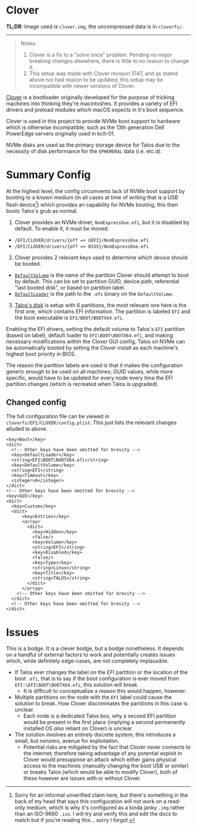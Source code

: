 # Clover

**TL;DR**: Image used is `clover.img`, the uncompressed data is in `cloverfs/`.

---

> Notes: 
>
> 1. Clover is a fix to a "solve once" problem. Pending no major breaking changes elsewhere, there is little to no reason to change it.
> 2. This setup was made with Clover revision 5147, and as stated above not had reason to be updated; this setup may be incompatible with newer versions of Clover.

[Clover](https://github.com/CloverHackyColor/CloverBootloader) is a bootloader originally developed for the purpose of tricking machines into thinking they're macintoshes. It provides a variety of EFI drivers and preload modules which macOS expects in it's boot sequence.

Clover is used in this project to provide NVMe boot support to hardware which is otherwise incompatible, such as the 13th generation Dell PowerEdge servers originally used in kclt-01.

NVMe disks are used as the primary storage device for Talos due to the necessity of disk performance for the `EPHEMERAL` data (i.e. etc.d). 

# Summary Config

At the highest level, the config circumvents lack of NVMe boot support by booting to a known medium (in all cases at time of writing that is a USB flash device[^1]) which provides an capability for NVMe booting, this then boots Talos's grub as normal.

1. Clover provides an NVMe driver, `NvmExpressDxe.efi`, but it is disabled by default. To enable it, it must be moved:
  - `/EFI/CLOVER/drivers/{off => UEFI}/NvmExpressDxe.efi`
  - `/EFI/CLOVER/drivers/{off => BIOS}/NvmExpressDxe.efi`
2. Clover provides 2 relevant keys used to determine which device should be booted.
  - [`DefaultVolume`](https://github.com/CloverHackyColor/CloverBootloader/wiki/Configuration#defaultvolume) is the name of the partition Clover should attempt to boot by default. This can be set to partition GUID, device path, referential "last booted disk", or based on partition label.
  - [`DefaultLoader`](https://github.com/CloverHackyColor/CloverBootloader/wiki/Configuration#defaultloader) is the path to the `.efi` binary on the `DefaultVolume`.
3. [Talos's disk](https://www.talos.dev/v1.3/learn-more/architecture/#file-system-partitions) is setup with 6 partitions, the most relevant one here is the first one, which contains EFI information. The partition is labeled `EFI` and the boot executable is `EFI/BOOT/BOOTX64.efi`.

Enabling the EFI drivers, setting the default volume to Talos's `EFI` partition (based on label), default loader to `EFI\BOOT\BOOTX64.efi`, and making necessary modifications within the Clover GUI config, Talos on NVMe can be automatically booted by setting the Clover install as each machine's highest boot priority in BIOS.

The reason the partition labels are used is that it makes the configuration generic enough to be used on all machines; GUID values, while more specific, would have to be updated for every node every time the EFI partition changes (which is recreated when Talos is upgraded)

[^1]: Sorry for an informal unverified claim here, but there's something in the back of my head that says this configuration will not work on a read-only medium, which is why it's configured as a kinda janky `.img` rather than an ISO-9660 `.iso`. I will try and verify this and edit the docs to match but if you're reading this... sorry I forgot.

## Changed config

The full configuration file can be viewed in `cloverfs/EFI/CLOVER/config.plist`. This just lists the relevant changes alluded to above.

```plist
<key>Boot</key>
<dict>
  <!-- Other keys have been omitted for brevity -->
  <key>DefaultLoader</key>
  <string>EFI\BOOT\BOOTX64.efi</string>
  <key>DefaultVolume</key>
  <string>EFI</string>
  <key>Timeout</key>
  <integer>0</integer>
</dict>
<!-- Other keys have been omitted for brevity -->
<key>GUI</key>
<dict>
  <key>Custom</key>
  <dict>
      <key>Entries</key>
      <array>
        <dict>
          <key>Hidden</key>
          <false/>
          <key>Volume</key>
          <string>EFI</string>
          <key>Disabled</key>
          <false/>
          <key>Type</key>
          <string>Linux</string>
          <key>Title</key>
          <string>TALOS</string>
        </dict>
      </array>
    <!-- Other keys have been omitted for brevity -->
  </dict>
  <!-- Other keys have been omitted for brevity -->
</dict>
```

# Issues

This is a bodge. It is a clever bodge, but a bodge nonetheless. It depends on a handful of external factors to work and potentially creates issues which, while definitely edge-cases, are not completely implausible.

- If Talos ever changes the label on the EFI partition or the location of the boot `.efi`, that is to say if the boot configuration is ever moved from `EFI:\EFI\BOOT\BOOTX64.efi`, this solution will break.
  - It is difficult to conceptualize a reason this would happen, however.
- Multiple partitions on the node with the `EFI` label could cause the solution to break. How Clover discriminates the partitions in this case is unclear.
  - Each node is a dedicated Talos box, why a second EFI partition would be present in the first place (implying a second permanently installed OS *also* reliant on Clover) is unclear.
- The solution involves an entirely discrete system; this introduces a small, but nonzero, avenue for exploitation.
  - Potential risks are mitigated by the fact that Clover never connects to the internet; therefore taking advantage of any potential exploit in Clover would presuppose an attack which either gains physical access to the machines (manually changing the boot USB or similar) or breaks Talos (which would be able to modify Clover), both of these however are issues with or without Clover.